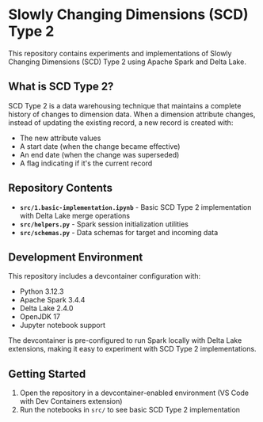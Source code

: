 # Slowly Changing Dimensions (SCD) Type 2

This repository contains experiments and implementations of Slowly Changing Dimensions (SCD) Type 2 using Apache Spark and Delta Lake.

## What is SCD Type 2?

SCD Type 2 is a data warehousing technique that maintains a complete history of changes to dimension data. When a dimension attribute changes, instead of updating the existing record, a new record is created with:
- The new attribute values
- A start date (when the change became effective)
- An end date (when the change was superseded)
- A flag indicating if it's the current record

## Repository Contents

- **`src/1.basic-implementation.ipynb`** - Basic SCD Type 2 implementation with Delta Lake merge operations
- **`src/helpers.py`** - Spark session initialization utilities
- **`src/schemas.py`** - Data schemas for target and incoming data

## Development Environment

This repository includes a devcontainer configuration with:
- Python 3.12.3
- Apache Spark 3.4.4
- Delta Lake 2.4.0
- OpenJDK 17
- Jupyter notebook support

The devcontainer is pre-configured to run Spark locally with Delta Lake extensions, making it easy to experiment with SCD Type 2 implementations.

## Getting Started

1. Open the repository in a devcontainer-enabled environment (VS Code with Dev Containers extension)
2. Run the notebooks in `src/` to see basic SCD Type 2 implementation
